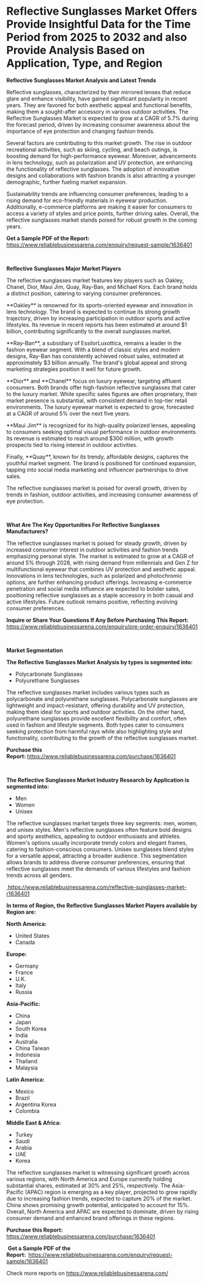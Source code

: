 <p><h1>Reflective Sunglasses Market Offers Provide Insightful Data for the Time Period from 2025 to 2032 and also Provide Analysis Based on Application, Type, and Region</h1></p><p><strong>Reflective Sunglasses Market Analysis and Latest Trends</strong></p>
<p><p>Reflective sunglasses, characterized by their mirrored lenses that reduce glare and enhance visibility, have gained significant popularity in recent years. They are favored for both aesthetic appeal and functional benefits, making them a sought-after accessory in various outdoor activities. The Reflective Sunglasses Market is expected to grow at a CAGR of 5.7% during the forecast period, driven by increasing consumer awareness about the importance of eye protection and changing fashion trends.</p><p>Several factors are contributing to this market growth. The rise in outdoor recreational activities, such as skiing, cycling, and beach outings, is boosting demand for high-performance eyewear. Moreover, advancements in lens technology, such as polarization and UV protection, are enhancing the functionality of reflective sunglasses. The adoption of innovative designs and collaborations with fashion brands is also attracting a younger demographic, further fueling market expansion.</p><p>Sustainability trends are influencing consumer preferences, leading to a rising demand for eco-friendly materials in eyewear production. Additionally, e-commerce platforms are making it easier for consumers to access a variety of styles and price points, further driving sales. Overall, the reflective sunglasses market stands poised for robust growth in the coming years.</p></p>
<p><strong>Get a Sample PDF of the Report:&nbsp;</strong> <a href="https://www.reliablebusinessarena.com/enquiry/request-sample/1636401?utm_campaign=2928&utm_medium=2&utm_source=Github&utm_content=ia&utm_term=04042025&utm_id=reflective-sunglasses">https://www.reliablebusinessarena.com/enquiry/request-sample/1636401</a></p>
<p>&nbsp;</p>
<p><strong>Reflective Sunglasses Major Market Players</strong></p>
<p><p>The reflective sunglasses market features key players such as Oakley, Chanel, Dior, Maui Jim, Quay, Ray-Ban, and Michael Kors. Each brand holds a distinct position, catering to varying consumer preferences.</p><p>**Oakley** is renowned for its sports-oriented eyewear and innovation in lens technology. The brand is expected to continue its strong growth trajectory, driven by increasing participation in outdoor sports and active lifestyles. Its revenue in recent reports has been estimated at around $1 billion, contributing significantly to the overall sunglasses market.</p><p>**Ray-Ban**, a subsidiary of EssilorLuxottica, remains a leader in the fashion eyewear segment. With a blend of classic styles and modern designs, Ray-Ban has consistently achieved robust sales, estimated at approximately $3 billion annually. The brand's global appeal and strong marketing strategies position it well for future growth.</p><p>**Dior** and **Chanel** focus on luxury eyewear, targeting affluent consumers. Both brands offer high-fashion reflective sunglasses that cater to the luxury market. While specific sales figures are often proprietary, their market presence is substantial, with consistent demand in top-tier retail environments. The luxury eyewear market is expected to grow, forecasted at a CAGR of around 5% over the next five years.</p><p>**Maui Jim** is recognized for its high-quality polarized lenses, appealing to consumers seeking optimal visual performance in outdoor environments. Its revenue is estimated to reach around $300 million, with growth prospects tied to rising interest in outdoor activities.</p><p>Finally, **Quay**, known for its trendy, affordable designs, captures the youthful market segment. The brand is positioned for continued expansion, tapping into social media marketing and influencer partnerships to drive sales.</p><p>The reflective sunglasses market is poised for overall growth, driven by trends in fashion, outdoor activities, and increasing consumer awareness of eye protection.</p></p>
<p>&nbsp;</p>
<p><strong>What Are The Key Opportunities For Reflective Sunglasses Manufacturers?</strong></p>
<p><p>The reflective sunglasses market is poised for steady growth, driven by increased consumer interest in outdoor activities and fashion trends emphasizing personal style. The market is estimated to grow at a CAGR of around 5% through 2028, with rising demand from millennials and Gen Z for multifunctional eyewear that combines UV protection and aesthetic appeal. Innovations in lens technologies, such as polarized and photochromic options, are further enhancing product offerings. Increasing e-commerce penetration and social media influence are expected to bolster sales, positioning reflective sunglasses as a staple accessory in both casual and active lifestyles. Future outlook remains positive, reflecting evolving consumer preferences.</p></p>
<p><strong>Inquire or Share Your Questions If Any Before Purchasing This Report:</strong> <a href="https://www.reliablebusinessarena.com/enquiry/pre-order-enquiry/1636401?utm_campaign=2928&utm_medium=2&utm_source=Github&utm_content=ia&utm_term=04042025&utm_id=reflective-sunglasses">https://www.reliablebusinessarena.com/enquiry/pre-order-enquiry/1636401</a></p>
<p>&nbsp;</p>
<p><strong>Market Segmentation</strong></p>
<p><strong>The Reflective Sunglasses Market Analysis by types is segmented into:</strong></p>
<p><ul><li>Polycarbonate Sunglasses</li><li>Polyurethane Sunglasses</li></ul></p>
<p><p>The reflective sunglasses market includes various types such as polycarbonate and polyurethane sunglasses. Polycarbonate sunglasses are lightweight and impact-resistant, offering durability and UV protection, making them ideal for sports and outdoor activities. On the other hand, polyurethane sunglasses provide excellent flexibility and comfort, often used in fashion and lifestyle segments. Both types cater to consumers seeking protection from harmful rays while also highlighting style and functionality, contributing to the growth of the reflective sunglasses market.</p></p>
<p><strong>Purchase this Report:&nbsp;</strong><a href="https://www.reliablebusinessarena.com/purchase/1636401?utm_campaign=2928&utm_medium=2&utm_source=Github&utm_content=ia&utm_term=04042025&utm_id=reflective-sunglasses">https://www.reliablebusinessarena.com/purchase/1636401</a></p>
<p>&nbsp;</p>
<p><strong>The Reflective Sunglasses Market Industry Research by Application is segmented into:</strong></p>
<p><ul><li>Men</li><li>Women</li><li>Unisex</li></ul></p>
<p><p>The reflective sunglasses market targets three key segments: men, women, and unisex styles. Men's reflective sunglasses often feature bold designs and sporty aesthetics, appealing to outdoor enthusiasts and athletes. Women's options usually incorporate trendy colors and elegant frames, catering to fashion-conscious consumers. Unisex sunglasses blend styles for a versatile appeal, attracting a broader audience. This segmentation allows brands to address diverse consumer preferences, ensuring that reflective sunglasses meet the demands of various lifestyles and fashion trends across all genders.</p></p>
<p><a href="https://www.reliablebusinessarena.com/reflective-sunglasses-market-r1636401?utm_campaign=2928&utm_medium=2&utm_source=Github&utm_content=ia&utm_term=04042025&utm_id=reflective-sunglasses">&nbsp;https://www.reliablebusinessarena.com/reflective-sunglasses-market-r1636401</a></p>
<p><strong>In terms of Region, the Reflective Sunglasses Market Players available by Region are:</strong></p>
<p>
    <p> <strong> North America: </strong>
        <ul>
            <li>United States</li>
            <li>Canada</li>
        </ul>
        </p> 
    <p> <strong> Europe: </strong>
        <ul>
            <li>Germany</li>
            <li>France</li>
            <li>U.K.</li>
            <li>Italy</li>
            <li>Russia</li>
        </ul>
        </p> 
    <p> <strong> Asia-Pacific: </strong>
        <ul>
            <li>China</li>
            <li>Japan</li>
            <li>South Korea</li>
            <li>India</li>
            <li>Australia</li>
            <li>China Taiwan</li>
            <li>Indonesia</li>
            <li>Thailand</li>
            <li>Malaysia</li>
        </ul>
        </p> 
    <p> <strong> Latin America: </strong>
        <ul>
            <li>Mexico</li>
            <li>Brazil</li>
            <li>Argentina Korea</li>
            <li>Colombia</li>
        </ul>
        </p> 
    <p> <strong> Middle East & Africa: </strong>
        <ul>
            <li>Turkey</li>
            <li>Saudi</li>
            <li>Arabia</li>
            <li>UAE</li>
            <li>Korea</li>
        </ul>
    </p>
    </p>
<p><p>The reflective sunglasses market is witnessing significant growth across various regions, with North America and Europe currently holding substantial shares, estimated at 30% and 25%, respectively. The Asia-Pacific (APAC) region is emerging as a key player, projected to grow rapidly due to increasing fashion trends, expected to capture 20% of the market. China shows promising growth potential, anticipated to account for 15%. Overall, North America and APAC are expected to dominate, driven by rising consumer demand and enhanced brand offerings in these regions.</p></p>
<p><strong>Purchase this Report: </strong><a href="https://www.reliablebusinessarena.com/purchase/1636401?utm_campaign=2928&utm_medium=2&utm_source=Github&utm_content=ia&utm_term=04042025&utm_id=reflective-sunglasses">https://www.reliablebusinessarena.com/purchase/1636401</a></p>
<p>&nbsp;<strong>Get a Sample PDF of the Report:&nbsp;&nbsp;</strong><a href="https://www.reliablebusinessarena.com/enquiry/request-sample/1636401?utm_campaign=2928&utm_medium=2&utm_source=Github&utm_content=ia&utm_term=04042025&utm_id=reflective-sunglasses">https://www.reliablebusinessarena.com/enquiry/request-sample/1636401</a></p>
<p><strong></strong></p>
<p>Check more reports on <a href="https://www.reliablebusinessarena.com/?utm_campaign=2928&utm_medium=2&utm_source=Github&utm_content=ia&utm_term=04042025&utm_id=reflective-sunglasses">https://www.reliablebusinessarena.com/</a></p>